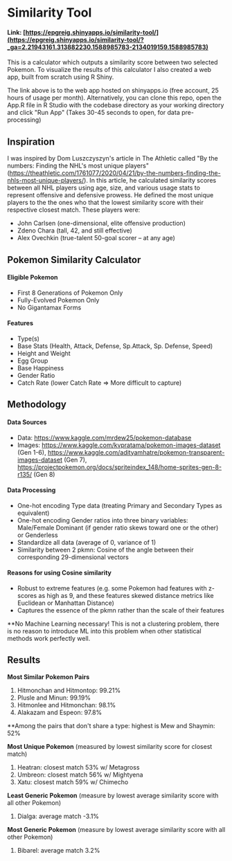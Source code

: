 # Similarity Tool

#### Link: [https://epgreig.shinyapps.io/similarity-tool/](https://epgreig.shinyapps.io/similarity-tool/?_ga=2.21943161.313882230.1588985783-2134019159.1588985783)
This is a calculator which outputs a similarity score between two selected Pokemon. To visualize the results of this calculator I also created a web app, built from scratch using R Shiny.

The link above is to the web app hosted on shinyapps.io (free account, 25 hours of usage per month). Alternatively, you can clone this repo, open the App.R file in R Studio with the codebase directory as your working directory and click "Run App" (Takes 30-45 seconds to open, for data pre-processing)

## Inspiration

I was inspired by Dom Luszczyszyn's article in The Athletic called "By the numbers: Finding the NHL's most unique players" (https://theathletic.com/1761077/2020/04/21/by-the-numbers-finding-the-nhls-most-unique-players/). In this article, he calculated similarity scores between all NHL players using age, size, and various usage stats to represent offensive and defensive prowess. He defined the most unique players to the the ones who that the lowest similarity score with their respective closest match. These players were:

- John Carlsen (one-dimensional, elite offensive production)
- Zdeno Chara (tall, 42, and still effective)  
- Alex Ovechkin (true-talent 50-goal scorer – at any age)

## Pokemon Similarity Calculator

#### Eligible Pokemon
- First 8 Generations of Pokemon Only
- Fully-Evolved Pokemon Only
- No Gigantamax Forms
#### Features
- Type(s)
- Base Stats (Health, Attack, Defense, Sp.Attack, Sp. Defense, Speed)
- Height and Weight
- Egg Group
- Base Happiness
- Gender Ratio
- Catch Rate (lower Catch Rate => More difficult to capture)

## Methodology

#### Data Sources
- Data: https://www.kaggle.com/mrdew25/pokemon-database
- Images: https://www.kaggle.com/kvpratama/pokemon-images-dataset (Gen 1-6), https://www.kaggle.com/adityamhatre/pokemon-transparent-images-dataset (Gen 7), https://projectpokemon.org/docs/spriteindex_148/home-sprites-gen-8-r135/ (Gen 8)


#### Data Processing
- One-hot encoding Type data (treating Primary and Secondary Types as equivalent)
- One-hot encoding Gender ratios into three binary variables: Male/Female Dominant (if gender ratio skews toward one or the other) or Genderless
- Standardize all data (average of 0, variance of 1)
- Similarity between 2 pkmn: Cosine of the angle between their corresponding 29-dimensional vectors

#### Reasons for using Cosine similarity
- Robust to extreme features (e.g. some Pokemon had features with z-scores as high as 9, and these features skewed distance metrics like Euclidean or Manhattan Distance)
- Captures the essence of the pkmn rather than the scale of their features

**No Machine Learning necessary! This is not a clustering problem, there is no reason to introduce ML into this problem when other statistical methods work perfectly well.


## Results

**Most Similar Pokemon Pairs**

1. Hitmonchan and Hitmontop: 99.21%
2. Plusle and Minun: 99.19%
3. Hitmonlee and Hitmonchan: 98.1%
4. Alakazam and Espeon: 97.8%

**Among the pairs that don't share a type: highest is Mew and Shaymin: 52%

**Most Unique Pokemon** (measured by lowest similarity score for closest match)

1. Heatran: closest match 53% w/ Metagross
2. Umbreon: closest match 56% w/ Mightyena
3. Xatu: closest match 59% w/ Chimecho
 
**Least Generic Pokemon** (measure by lowest average similarity score with all other Pokemon)

1. Dialga: average match -3.1%

**Most Generic Pokemon** (measure by lowest average similarity score with all other Pokemon)

1. Bibarel: average match 3.2%
